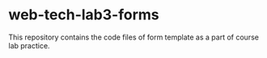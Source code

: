 # web-tech-lab3-forms
This repository contains the code files of form template as a part of course lab practice.
